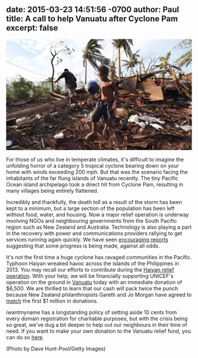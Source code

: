 date: 2015-03-23 14:51:56 -0700
author: Paul
title: A call to help Vanuatu after Cyclone Pam
excerpt: false
----

![Vanuatu](/media/2015-03-23-vanuatu-cyclone.jpg)

For those of us who live in temperate climates, it's difficult to imagine
the unfolding horror of a category 5 tropical cyclone bearing down on your
home with winds exceeding 200 mph. But that was the scenario facing the
inhabitants of the far flung islands of Vanuatu recently. The tiny Pacific
Ocean island archipelago took a direct hit from Cyclone Pam, resulting in
many villages being entirely flattened.

Incredibly and thankfully, the death toll as a result of the storm has been kept to a minimum, but a large section of the population has been left without food, water, and housing. Now a major relief operation is underway involving NGOs and neighbouring governments from the South Pacific region such as New Zealand and Australia. Technology is also playing a part in the recovery with power and communications providers rallying to get services running again quickly. We have seen [encouraging reports](http://pacificpolicy.org/2015/03/surviving-cyclone-pam/) suggesting that some progress is being made, against all odds.

It's not the first time a huge cyclone has ravaged communities in the
Pacific. Typhoon Haiyan wreaked havoc across the islands of the Philippines
in 2013. You may recall our efforts to contribute during the [Haiyan relief
operation](https://iwantmyname.com/blog/2013/11/philippines-typhoon-how-you-can-help.html). With your help, we will be financially supporting UNICEF's operation on the ground in [Vanuatu](https://www.unicef.org.nz/vanuatu) today with an immediate donation of $6,500. We are thrilled to learn that our cash will pack twice the punch because New Zealand philanthropists Gareth and Jo Morgan have agreed to [match](https://www.unicef.org.nz/UNICEF-New-Zealand-issues-fundraising-challenge-to-reach-82000-children-in-Vanuatu) the first $1 million in donations.

iwantmyname has a longstanding policy of setting aside 10 cents from every
domain registration for charitable purposes, but with the crisis being so
great, we've dug a bit deeper to help out our neighbours in their time of need. If you want to make your own donation to the Vanuatu relief fund, you can do so [here](https://www.unicef.org.nz/vanuatu).

(Photo by Dave Hunt-Pool/Getty Images)